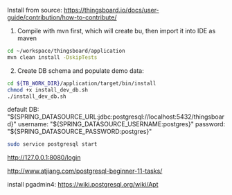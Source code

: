 Install from source: https://thingsboard.io/docs/user-guide/contribution/how-to-contribute/

1. Compile with mvn first, which will create bu,
then import it into IDE as maven 

```bash
cd ~/workspace/thingsboard/application
mvn clean install -DskipTests
```

2. Create DB schema and populate demo data:

```bash
cd ${TB_WORK_DIR}/application/target/bin/install
chmod +x install_dev_db.sh
./install_dev_db.sh
```

default DB:
"${SPRING_DATASOURCE_URL:jdbc:postgresql://localhost:5432/thingsboard}"
username: "${SPRING_DATASOURCE_USERNAME:postgres}"
password: "${SPRING_DATASOURCE_PASSWORD:postgres}"

```bash
sudo service postgresql start
```

http://127.0.0.1:8080/login


http://www.atjiang.com/postgresql-beginner-11-tasks/

install pgadmin4: https://wiki.postgresql.org/wiki/Apt
